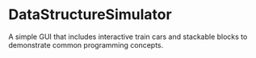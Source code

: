# DataStructureSimulator
A simple GUI that includes interactive train cars and stackable blocks to demonstrate common programming concepts.
